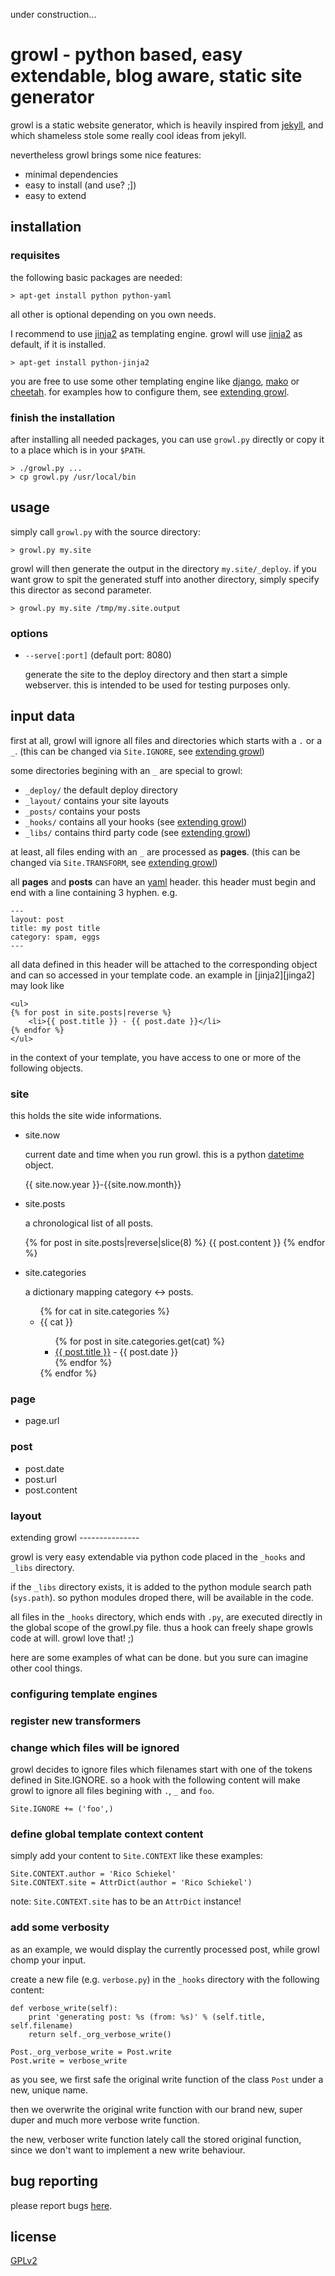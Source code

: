 under construction...

growl - python based, easy extendable, blog aware, static site generator
========================================================================

growl is a static website generator, which is heavily inspired from
[jekyll](http://github.com/mojombo/jekyll/tree/master),
and which shameless stole some really cool ideas from jekyll. 

nevertheless growl brings some nice features:

* minimal dependencies
* easy to install (and use? ;])
* easy to extend


installation
------------

### requisites

the following basic packages are needed:

    > apt-get install python python-yaml

all other is optional depending on you own needs.

I recommend to use [jinja2][jinja2] as templating engine. growl will 
use [jinja2][jinja2] as default, if it is installed.

    > apt-get install python-jinja2

you are free to use some other templating engine like [django][django],
[mako][mako] or [cheetah][cheetah]. for examples how to
configure them, see [extending growl](#extending_growl).

### finish the installation

after installing all needed packages, you can use `growl.py`
directly or copy it to a place which is in your `$PATH`.

    > ./growl.py ...
    > cp growl.py /usr/local/bin


usage
-----

simply call `growl.py` with the source directory:

    > growl.py my.site

growl will then generate the output in the directory `my.site/_deploy`.
if you want grow to spit the generated stuff into another directory,
simply specify this director as second parameter.

    > growl.py my.site /tmp/my.site.output

### options

* `--serve[:port]` (default port: 8080)

  generate the site to the deploy directory and then start a simple
  webserver. this is intended to be used for testing purposes only.


input data
----------

first at all, growl will ignore all files and directories which starts with
a `.` or a `_`. (this can be changed via `Site.IGNORE`, see
[extending growl](#extending_growl))

some directories begining with an `_` are special to growl:

* `_deploy/` the default deploy directory
* `_layout/` contains your site layouts
* `_posts/` contains your posts
* `_hooks/` contains all your hooks (see [extending growl](#extending_growl))
* `_libs/` contains third party code (see [extending growl](#extending_growl))

at least, all files ending with an `_` are processed as **pages**. (this can be
changed via `Site.TRANSFORM`, see [extending growl](#extending_growl))

all **pages** and **posts** can have an [yaml][yaml] header. this header must
begin and end with a line containing 3 hyphen. e.g.

    ---
    layout: post
    title: my post title
    category: spam, eggs
    ---

all data defined in this header will be attached to the corresponding object
and can so accessed in your template code. an example in [jinja2][jinga2] may
look like

    <ul>
    {% for post in site.posts|reverse %}
        <li>{{ post.title }} - {{ post.date }}</li>
    {% endfor %}
    </ul>

in the context of your template, you have access to one or more of the following
objects.

### site

this holds the site wide informations.

* site.now

  current date and time when you run growl. this is a python
  [datetime](http://docs.python.org/library/datetime.html#datetime-objects) object.

    {{ site.now.year }}-{{site.now.month}}

* site.posts

  a chronological list of all posts.

    {% for post in site.posts|reverse|slice(8) %}
        {{ post.content }}
    {% endfor %}


* site.categories

  a dictionary mapping category <-> posts.

    <ul>    
    {% for cat in site.categories %}
        <li> <stong>{{ cat }}</strong>
            <ul>
                {% for post in site.categories.get(cat) %}
                    <li><a href="{{ post.url }}">{{ post.title }}</a> - {{ post.date }}</li>
                {% endfor %}
            </ul>
        </li>
    {% endfor %}
    </ul>

### page

* page.url

### post

* post.date
* post.url
* post.content

### layout


<a name="extending_growl"/>
extending growl
---------------

growl is very easy extendable via python code placed in the `_hooks` and
`_libs` directory.

if the `_libs` directory exists, it is added to the python module search path
(`sys.path`). so python modules droped there, will be available in the code.

all files in the `_hooks` directory, which ends with `.py`, are executed
directly in the global scope of the growl.py file. thus a hook can freely
shape growls code at will. growl love that! ;)

here are some examples of what can be done. but you sure can imagine other
cool things.


### configuring template engines



### register new transformers



### change which files will be ignored

growl decides to ignore files which filenames start with one of the tokens 
defined in Site.IGNORE. so a hook with the following content will make
growl to ignore all files begining with `.`, `_` and `foo`.

    Site.IGNORE += ('foo',)



### define global template context content

simply add your content to `Site.CONTEXT` like these examples:

    Site.CONTEXT.author = 'Rico Schiekel'
    Site.CONTEXT.site = AttrDict(author = 'Rico Schiekel')

note: `Site.CONTEXT.site` has to be an `AttrDict` instance!



### add some verbosity

as an example, we would display the currently processed post, while
growl chomp your input.

create a new file (e.g. `verbose.py`) in the `_hooks` directory with the
following content:

    def verbose_write(self):
        print 'generating post: %s (from: %s)' % (self.title, self.filename)
        return self._org_verbose_write()

    Post._org_verbose_write = Post.write
    Post.write = verbose_write

as you see, we first safe the original write function of the class `Post`
under a new, unique name.

then we overwrite the original write function with our brand new, super
duper and much more verbose write function.

the new, verboser write function lately call the stored original function,
since we don't want to implement a new write behaviour.


bug reporting
-------------

please report bugs [here](http://bugs.projects.spamt.net/cgi-bin/bugzilla3/enter_bug.cgi?product=growl).


license
-------
[GPLv2](http://www.gnu.org/licenses/gpl-2.0.html)



  [jinja2]:  http://jinja.pocoo.org/2/          "jinja2"
  [django]:  http://www.djangoproject.com/      "django"
  [mako]:    http://www.makotemplates.org/      "mako"
  [cheetah]: http://www.cheetahtemplate.org/    "cheetah"
  [yaml]:    http://www.yaml.org/               "yaml"

